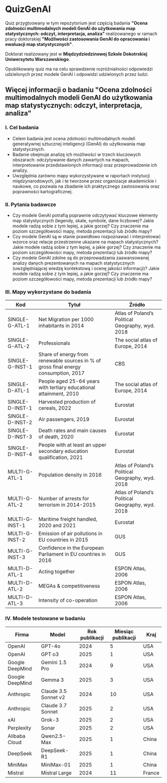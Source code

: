 # QuizGenAI

Quiz przygtoowany w tym repozytorium jest częścią badania **"Ocena zdolności multimodalnych modeli GenAI do użytkowania map statystycznych: odczyt, interpretacja, analiza"**
realizowanego w ramach pracy doktorskiej **"Możliwości zastosowania GenAI do opracowania i ewaluacji map statystycznych"**.

Doktorat realizowany jest w **Międzydziedzinowej Szkole Dokotrskiej Uniwersytetu Warszawskiego**.

Opublikowany quiz ma na celu sprawdzenie rozróżnialności odpowiedzi udzielonych przez modele GenAI i odpowidzi udzielonych przez ludzi.

## Więcej informacji o badaniu "Ocena zdolności multimodalnych modeli GenAI do użytkowania map statystycznych: odczyt, interpretacja, analiza"

### I. Cel badania

- Celem badania jest ocena zdolności multimodalnych modeli generatywnej sztucznej inteligencji (GenAI) do użytkowania map statystycznych.
- Badanie obejmuje analizę ich możliwości w trzech kluczowych obszarach: odczytywanie danych zawartych na mapach, interpretowanie przedstawionych informacji oraz przeprowadzenie ich analizy.
- Uwzględnia zarówno mapy wykorzystywane w raportach instytucji międzynarodowych, jak i te tworzone przez organizacje akademickie i naukowe, co pozwala na zbadanie ich praktycznego zastosowania oraz poprawności kartograficznej.

### II. Pytania badawcze

- Czy modele GenAI potrafią poprawnie odczytywać kluczowe elementy map statystycznych (legendy, skale, symbole, dane liczbowe)? Jakie modele radzą sobie z tym lepiej, a jakie gorzej? Czy znaczenie ma poziom szczegółowości mapy, metoda prezentacji lub źródło mapy?
- Czy modele GenAI są w stanie prawidłowo rozpoznawać i interpretować wzorce oraz relacje przestrzenne ukazane na mapach statystycznych? Jakie modele radzą sobie z tym lepiej, a jakie gorzej? Czy znaczenie ma poziom szczegółowości mapy, metoda prezentacji lub źródło mapy?
- Czy modele GenAI zdolne są do przeprowadzania zaawansowanej analizy danych prezentowanych na mapach statystycznych (uwzględniającej wiedzę kontekstową i ocenę jakości informacji)? Jakie modele radzą sobie z tym lepiej, a jakie gorzej? Czy znaczenie ma poziom szczegółowości mapy, metoda prezentacji lub źródło mapy?

### III. Mapy wykorzystane do badania

| Kod              | Tytuł                                                                 | Źródło                                           |
|------------------|-----------------------------------------------------------------------|--------------------------------------------------|
| SINGLE-G-ATL-1   | Net Migration per 1000 inhabitants in 2014                           | Atlas of Poland’s Political Geography, wyd. 2018 |
| SINGLE-G-ATL-2   | Professionals                                                        | The social atlas of Europe, 2014                |
| SINGLE-G-INST-1  | Share of energy from renewable sources in % of gross final energy consumption, 2017 | CBS                                    |
| SINGLE-D-ATL-1   | People aged 25-64 years with tertiary educational attainment, 2010   | The social atlas of Europe, 2014                |
| SINGLE-D-INST-1  | Harvested production of cereals, 2022                                | Eurostat                                         |
| SINGLE-D-INST-2  | Air passengers, 2019                                                  | Eurostat                                         |
| SINGLE-D-INST-3  | Death rates and main causes of death, 2020                           | Eurostat                                         |
| SINGLE-D-INST-4  | People with at least an upper secondary education qualification, 2021| Eurostat                                         |
| MULTI-G-ATL-1    | Population density in 2016                                            | Atlas of Poland’s Political Geography, wyd. 2018 |
| MULTI-G-ATL-2    | Number of arrests for terrorism in 2014-2015                         | Atlas of Poland’s Political Geography, wyd. 2018 |
| MULTI-G-INST-1   | Maritime freight handled, 2020 and 2021                              | Eurostat                                         |
| MULTI-G-INST-2   | Emission of air pollutions in EU countries in 2015                   | GUS                                              |
| MULTI-G-INST-3   | Confidence in the European Parliament in EU countries in 2016        | GUS                                              |
| MULTI-D-ATL-1    | Acting together                                                      | ESPON Atlas, 2006                                |
| MULTI-D-ATL-2    | MEGAs & competitiveness                                              | ESPON Atlas, 2006                                |
| MULTI-D-ATL-3    | Intensity of co-operation                                            | ESPON Atlas, 2006                                |

### IV. Modele testowane w badaniu

| Firma             | Model                    | Rok publikacji | Miesiąc publikacji | Kraj   |
|-------------------|--------------------------|----------------|--------------------|--------|
| OpenAI            | GPT-4o                   | 2024           | 5                  | USA    |
| OpenAI            | GPT o3                   | 2025           | 1                  | USA    |
| Google DeepMind   | Gemini 1.5 Pro           | 2024           | 9                  | USA    |
| Google DeepMind   | Gemma 3                  | 2025           | 3                  | USA    |
| Anthropic         | Claude 3.5 Sonnet v2     | 2024           | 10                 | USA    |
| Anthropic         | Claude 3.7 Sonnet        | 2025           | 2                  | USA    |
| xAI               | Grok-3                   | 2025           | 2                  | USA    |
| Perplexity        | Sonar                    | 2025           | 2                  | USA    |
| Alibaba Cloud     | Qwen2.5-Max              | 2025           | 1                  | China  |
| DeepSeek          | DeepSeek-R1              | 2025           | 1                  | China  |
| MiniMax           | MiniMax-01               | 2025           | 1                  | China  |
| Mistral           | Mistral Large            | 2024           | 11                 | France |

